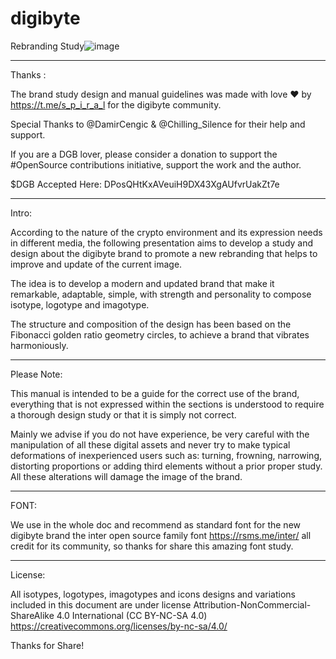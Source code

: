 # digibyte

Rebranding Study![image](https://user-images.githubusercontent.com/87337618/126503282-d516fa4d-ffda-4537-9b94-36010b6c8fde.png)


_______________________________

Thanks :


The brand study design and manual guidelines was made with love ❤️ by https://t.me/s_p_i_r_a_l for the digibyte community.

Special Thanks to @DamirCengic & @Chilling_Silence for their help and support.

If you are a DGB lover, please consider a donation to support the #OpenSource contributions initiative, support the work and the author.

$DGB Accepted Here: DPosQHtKxAVeuiH9DX43XgAUfvrUakZt7e

________________________________

Intro:

According to the nature of the crypto environment and its expression needs in different media, the following presentation aims 
to develop a study and design about the digibyte brand to promote a new rebranding that helps to improve and update of the current image. 

The idea is to develop a modern and updated brand that make it remarkable, adaptable, simple, with strength and personality to compose isotype, logotype and imagotype.

The structure and composition of the design has been based on the Fibonacci golden ratio geometry circles, to achieve a brand that vibrates harmoniously.

______________________________


Please Note: 

This manual is intended to be a guide for the correct use of the brand, everything that is not expressed within the sections is understood to require
a thorough design study or that it is simply not correct.

Mainly we advise if you do not have experience, be very careful with the manipulation of all these digital assets and never try to make typical
deformations of inexperienced users such as: turning, frowning, narrowing, distorting proportions or adding third elements without a prior proper study.
All these alterations will damage the image of the brand.


___________________________________

FONT:

We use in the whole doc and recommend as standard font for the new digibyte brand the inter open source family font https://rsms.me/inter/ all credit for its community, so thanks for share this amazing font study.

__________________________________


License:

All isotypes, logotypes, imagotypes and icons designs and variations included in this document are under license Attribution-NonCommercial-ShareAlike 4.0 International (CC BY-NC-SA 4.0) https://creativecommons.org/licenses/by-nc-sa/4.0/




Thanks for Share!
